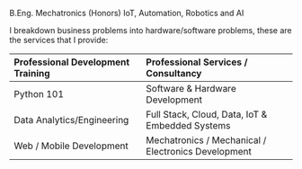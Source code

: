 <!--
**asmyio/asmyio** is a ✨ _special_ ✨ repository because its `README.md` (this file) appears on your GitHub profile.

Here are some ideas to get you started:

- 🔭 I’m currently working on ...
- 🌱 I’m currently learning ...
- 👯 I’m looking to collaborate on ...
- 🤔 I’m looking for help with ...
- 💬 Ask me about ...
- 📫 How to reach me: ...
- 😄 Pronouns: ...
- ⚡ Fun fact: ...
-->

B.Eng. Mechatronics (Honors)
IoT, Automation, Robotics and AI

I breakdown business problems into hardware/software problems, these are the services that I provide:

| Professional Development Training | Professional Services / Consultancy |
| :---  | :---  |
| Python 101 | Software & Hardware Development |
| Data Analytics/Engineering  | Full Stack, Cloud, Data, IoT & Embedded Systems  |
| Web / Mobile Development  | Mechatronics / Mechanical / Electronics Development  |
